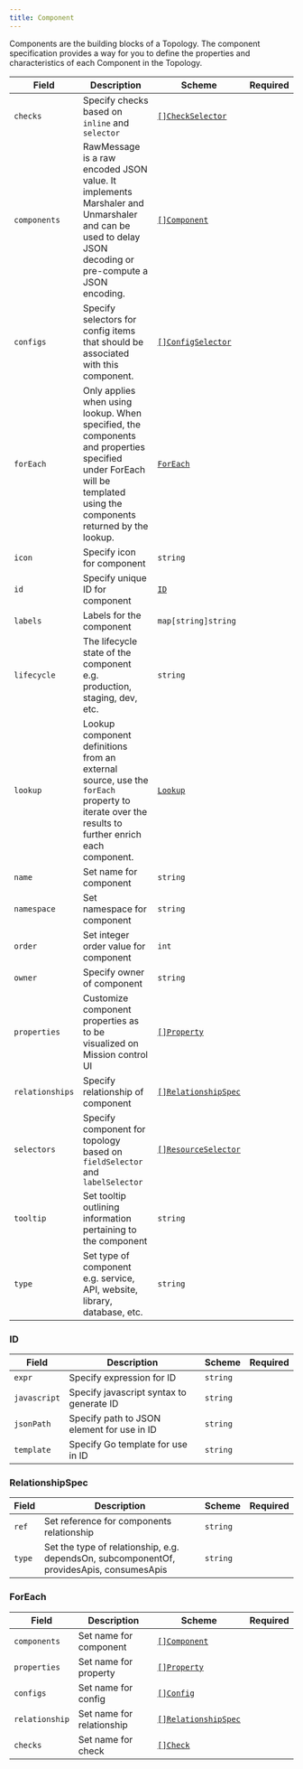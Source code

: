 ```yaml
---
title: Component
---
```


Components are the building blocks of a Topology. The component specification provides a way for you to define the properties and characteristics of each Component in the Topology.

| Field           | Description                                                                                                                                                          | Scheme                                                       | Required |
| --------------- | -------------------------------------------------------------------------------------------------------------------------------------------------------------------- | ------------------------------------------------------------ | -------- |
| `checks`        | Specify checks based on `inline` and `selector`                                                                                                                      | [`[]CheckSelector`](../concepts/health-checks.md#check)      |          |
| `components`    | RawMessage is a raw encoded JSON value. It implements Marshaler and Unmarshaler and can be used to delay JSON decoding or pre-compute a JSON encoding.               | [`[]Component`](#component)                                  |          |
| `configs`       | Specify selectors for config items that should be associated with this component.                                                                                    | [`[]ConfigSelector`](../concepts/catalog.md#config-selector) |          |
| `forEach`       | Only applies when using lookup. When specified, the components and properties specified under ForEach will be templated using the components returned by the lookup. | [`ForEach`](#foreach)                                        |          |
| `icon`          | Specify icon for component                                                                                                                                           | `string`                                                     |          |
| `id`            | Specify unique ID for component                                                                                                                                      | [`ID`](#id)                                                  |          |
| `labels`        | Labels for the component                                                                                                                                             | `map[string]string`                                          |          |
| `lifecycle`     | The lifecycle state of the component e.g. production, staging, dev, etc.                                                                                             | `string`                                                     |          |
| `lookup`        | Lookup component definitions from an external source, use the `forEach` property to iterate over the results to further enrich each component.                       | [`Lookup`](../references/lookup)                             |          |
| `name`          | Set name for component                                                                                                                                               | `string`                                                     |          |
| `namespace`     | Set namespace for component                                                                                                                                          | `string`                                                     |          |
| `order`         | Set integer order value for component                                                                                                                                | `int`                                                        |          |
| `owner`         | Specify owner of component                                                                                                                                           | `string`                                                     |          |
| `properties`    | Customize component properties as to be visualized on Mission control UI                                                                                             | [`[]Property`](../concepts/properties)                       |          |
| `relationships` | Specify relationship of component                                                                                                                                    | [`[]RelationshipSpec`](#relationshipspec)                    |          |
| `selectors`     | Specify component for topology based on `fieldSelector` and `labelSelector`                                                                                          | [`[]ResourceSelector`](../../reference/resource-selector)    |          |
| `tooltip`       | Set tooltip outlining information pertaining to the component                                                                                                        | `string`                                                     |          |
| `type`          | Set type of component e.g. service, API, website, library, database, etc.                                                                                            | `string`                                                     |          |

### ID

| Field        | Description                                | Scheme   | Required |
| ------------ | ------------------------------------------ | -------- | -------- |
| `expr`       | Specify expression for ID                  | `string` |          |
| `javascript` | Specify javascript syntax to generate ID   | `string` |          |
| `jsonPath`   | Specify path to JSON element for use in ID | `string` |          |
| `template`   | Specify Go template for use in ID          | `string` |          |

### RelationshipSpec

| Field  | Description                                                                              | Scheme   | Required |
| ------ | ---------------------------------------------------------------------------------------- | -------- | -------- |
| `ref`  | Set reference for components relationship                                                | `string` |          |
| `type` | Set the type of relationship, e.g. dependsOn, subcomponentOf, providesApis, consumesApis | `string` |          |

### ForEach

| Field          | Description               | Scheme                                          | Required |
| -------------- | ------------------------- | ----------------------------------------------- | -------- |
| `components`   | Set name for component    | [`[]Component`](#component)                     |          |
| `properties`   | Set name for property     | [`[]Property`](../concepts/properties#property) |          |
| `configs`      | Set name for config       | [`[]Config`](../concepts/config#config)         |          |
| `relationship` | Set name for relationship | [`[]RelationshipSpec`](#relationshipspec)       |          |
| `checks`       | Set name for check        | [`[]Check`](../concepts/health-checks#check)    |          |
